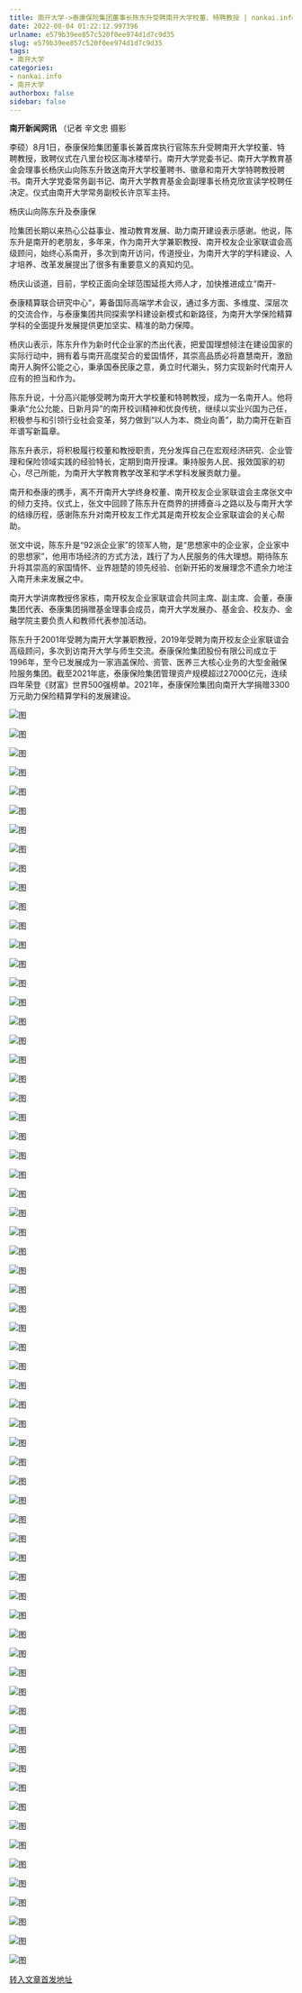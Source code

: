 ```yaml
---
title: 南开大学->泰康保险集团董事长陈东升受聘南开大学校董、特聘教授 | nankai.info
date: 2022-08-04 01:22:12.997396
urlname: e579b39ee857c520f0ee974d1d7c9d35
slug: e579b39ee857c520f0ee974d1d7c9d35
tags: 
- 南开大学
categories:
- nankai.info
- 南开大学
authorbox: false
sidebar: false
---
```

**南开新闻网讯** （记者 辛文忠 摄影

李硕）8月1日，泰康保险集团董事长兼首席执行官陈东升受聘南开大学校董、特聘教授，致聘仪式在八里台校区海冰楼举行。南开大学党委书记、南开大学教育基金会理事长杨庆山向陈东升致送南开大学校董聘书、徽章和南开大学特聘教授聘书。南开大学党委常务副书记、南开大学教育基金会副理事长杨克欣宣读学校聘任决定。仪式由南开大学常务副校长许京军主持。

杨庆山向陈东升及泰康保
<!--more-->
险集团长期以来热心公益事业、推动教育发展、助力南开建设表示感谢。他说，陈东升是南开的老朋友，多年来，作为南开大学兼职教授、南开校友企业家联谊会高级顾问，始终心系南开，多次到南开访问，传道授业，为南开大学的学科建设、人才培养、改革发展提出了很多有重要意义的真知灼见。

杨庆山谈道，目前，学校正面向全球范围延揽大师人才，加快推进成立“南开-

泰康精算联合研究中心”，筹备国际高端学术会议，通过多方面、多维度、深层次的交流合作，与泰康集团共同探索学科建设新模式和新路径，为南开大学保险精算学科的全面提升发展提供更加坚实、精准的助力保障。

杨庆山表示，陈东升作为新时代企业家的杰出代表，把爱国理想倾注在建设国家的实际行动中，拥有着与南开高度契合的爱国情怀，其崇高品质必将嘉慧南开，激励南开人胸怀公能之心，秉承国泰民康之意，勇立时代潮头，努力实现新时代南开人应有的担当和作为。

陈东升说，十分高兴能够受聘为南开大学校董和特聘教授，成为一名南开人。他将秉承“允公允能，日新月异”的南开校训精神和优良传统，继续以实业兴国为己任，积极参与和引领行业社会变革，努力做到“以人为本、商业向善”，助力南开在新百年谱写新篇章。

陈东升表示，将积极履行校董和教授职责，充分发挥自己在宏观经济研究、企业管理和保险领域实践的经验特长，定期到南开授课。秉持服务人民、报效国家的初心，尽己所能，为南开大学教育教学改革和学术学科发展贡献力量。

南开和泰康的携手，离不开南开大学终身校董、南开校友企业家联谊会主席张文中的倾力支持。仪式上，张文中回顾了陈东升在商界的拼搏奋斗之路以及与南开大学的结缘历程，感谢陈东升对南开校友工作尤其是南开校友企业家联谊会的关心帮助。

张文中说，陈东升是“92派企业家”的领军人物，是“思想家中的企业家，企业家中的思想家”，他用市场经济的方式方法，践行了为人民服务的伟大理想。期待陈东升将其崇高的家国情怀、业界翘楚的领先经验、创新开拓的发展理念不遗余力地注入南开未来发展之中。

南开大学讲席教授佟家栋，南开校友企业家联谊会共同主席、副主席、会董，泰康集团代表、泰康集团捐赠基金理事会成员，南开大学发展办、基金会、校友办、金融学院主要负责人和教师代表参加活动。

陈东升于2001年受聘为南开大学兼职教授，2019年受聘为南开校友企业家联谊会高级顾问，多次到访南开大学与师生交流。泰康保险集团股份有限公司成立于1996年，至今已发展成为一家涵盖保险、资管、医养三大核心业务的大型金融保险服务集团。截至2021年底，泰康保险集团管理资产规模超过27000亿元，连续四年荣登《财富》世界500强榜单。2021年，泰康保险集团向南开大学捐赠3300万元助力保险精算学科的发展建设。

![图](http://news.nankai.edu.cn/ywsd/system/2022/08/02/g)

![图](http://news.nankai.edu.cn/ywsd/system/2022/08/02/p)

![图](http://news.nankai.edu.cn/ywsd/system/2022/08/02/j)

![图](http://news.nankai.edu.cn/ywsd/system/2022/08/02/)

![图](http://news.nankai.edu.cn/ywsd/system/2022/08/02/d)

![图](http://news.nankai.edu.cn/ywsd/system/2022/08/02/c)

![图](http://news.nankai.edu.cn/ywsd/system/2022/08/02/8)

![图](http://news.nankai.edu.cn/ywsd/system/2022/08/02/e)

![图](http://news.nankai.edu.cn/ywsd/system/2022/08/02/7)

![图](http://news.nankai.edu.cn/ywsd/system/2022/08/02/c)

![图](http://news.nankai.edu.cn/ywsd/system/2022/08/02/d)

![图](http://news.nankai.edu.cn/ywsd/system/2022/08/02/a)

![图](http://news.nankai.edu.cn/ywsd/system/2022/08/02/_)

![图](http://news.nankai.edu.cn/ywsd/system/2022/08/02/5)

![图](http://news.nankai.edu.cn/ywsd/system/2022/08/02/7)

![图](http://news.nankai.edu.cn/ywsd/system/2022/08/02/1)

![图](http://news.nankai.edu.cn/ywsd/system/2022/08/02/7)

![图](http://news.nankai.edu.cn/ywsd/system/2022/08/02/4)

![图](http://news.nankai.edu.cn/ywsd/system/2022/08/02/0)

![图](http://news.nankai.edu.cn/ywsd/system/2022/08/02/0)

![图](http://news.nankai.edu.cn/ywsd/system/2022/08/02/0)

![图](http://news.nankai.edu.cn/ywsd/system/2022/08/02/3)

![图](http://news.nankai.edu.cn/ywsd/system/2022/08/02/0)

![图](http://news.nankai.edu.cn/ywsd/system/2022/08/02/0)

![图](http://news.nankai.edu.cn/)

![图](http://news.nankai.edu.cn/ywsd/system/2022/08/02/1)

![图](http://news.nankai.edu.cn/ywsd/system/2022/08/02/7)

![图](http://news.nankai.edu.cn/ywsd/system/2022/08/02/4)

![图](http://news.nankai.edu.cn/)

![图](http://news.nankai.edu.cn/ywsd/system/2022/08/02/0)

![图](http://news.nankai.edu.cn/ywsd/system/2022/08/02/0)

![图](http://news.nankai.edu.cn/ywsd/system/2022/08/02/0)

![图](http://news.nankai.edu.cn/)

![图](http://news.nankai.edu.cn/ywsd/system/2022/08/02/3)

![图](http://news.nankai.edu.cn/ywsd/system/2022/08/02/0)

![图](http://news.nankai.edu.cn/ywsd/system/2022/08/02/0)

![图](http://news.nankai.edu.cn/)

![图](http://news.nankai.edu.cn/ywsd/system/2022/08/02/c)

![图](http://news.nankai.edu.cn/ywsd/system/2022/08/02/i)

![图](http://news.nankai.edu.cn/ywsd/system/2022/08/02/p)

![图](http://news.nankai.edu.cn/)

![图](http://news.nankai.edu.cn/ywsd/system/2022/08/02/n)

![图](http://news.nankai.edu.cn/ywsd/system/2022/08/02/c)

![图](http://news.nankai.edu.cn/ywsd/system/2022/08/02/)

![图](http://news.nankai.edu.cn/ywsd/system/2022/08/02/u)

![图](http://news.nankai.edu.cn/ywsd/system/2022/08/02/d)

![图](http://news.nankai.edu.cn/ywsd/system/2022/08/02/e)

![图](http://news.nankai.edu.cn/ywsd/system/2022/08/02/)

![图](http://news.nankai.edu.cn/ywsd/system/2022/08/02/i)

![图](http://news.nankai.edu.cn/ywsd/system/2022/08/02/a)

![图](http://news.nankai.edu.cn/ywsd/system/2022/08/02/k)

![图](http://news.nankai.edu.cn/ywsd/system/2022/08/02/n)

![图](http://news.nankai.edu.cn/ywsd/system/2022/08/02/a)

![图](http://news.nankai.edu.cn/ywsd/system/2022/08/02/n)

![图](http://news.nankai.edu.cn/ywsd/system/2022/08/02/)

![图](http://news.nankai.edu.cn/ywsd/system/2022/08/02/s)

![图](http://news.nankai.edu.cn/ywsd/system/2022/08/02/w)

![图](http://news.nankai.edu.cn/ywsd/system/2022/08/02/e)

![图](http://news.nankai.edu.cn/ywsd/system/2022/08/02/n)

![图](http://news.nankai.edu.cn/)

![图](http://news.nankai.edu.cn/)

![图](http://news.nankai.edu.cn/ywsd/system/2022/08/02/:)

![图](http://news.nankai.edu.cn/ywsd/system/2022/08/02/p)

![图](http://news.nankai.edu.cn/ywsd/system/2022/08/02/t)

![图](http://news.nankai.edu.cn/ywsd/system/2022/08/02/t)

![图](http://news.nankai.edu.cn/ywsd/system/2022/08/02/h)

[转入文章首发地址](http://news.nankai.edu.cn/ywsd/system/2022/08/02/030052339.shtml)